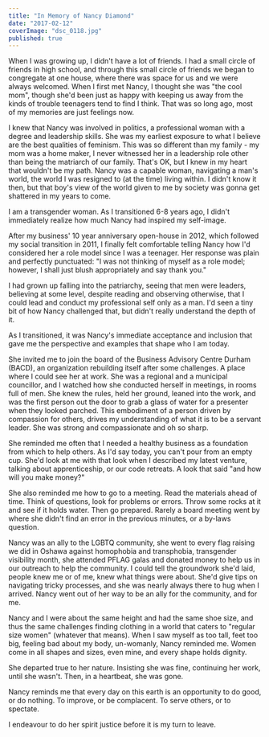 ```yaml
---
title: "In Memory of Nancy Diamond"
date: "2017-02-12"
coverImage: "dsc_0118.jpg"
published: true
---
```


When I was growing up, I didn't have a lot of friends. I had a small circle of friends in high school, and through this small circle of friends we began to congregate at one house, where there was space for us and we were always welcomed. When I first met Nancy, I thought she was "the cool mom", though she'd been just as happy with keeping us away from the kinds of trouble teenagers tend to find I think. That was so long ago, most of my memories are just feelings now.

I knew that Nancy was involved in politics, a professional woman with a degree and leadership skills. She was my earliest exposure to what I believe are the best qualities of feminism. This was so different than my family - my mom was a home maker, I never witnessed her in a leadership role other than being the matriarch of our family. That's OK, but I knew in my heart that wouldn't be my path. Nancy was a capable woman, navigating a man's world, the world I was resigned to (at the time) living within. I didn't know it then, but that boy's view of the world given to me by society was gonna get shattered in my years to come.

I am a transgender woman. As I transitioned 6-8 years ago, I didn't immediately realize how much Nancy had inspired my self-image.

After my business' 10 year anniversary open-house in 2012, which followed my social transition in 2011, I finally felt comfortable telling Nancy how I'd considered her a role model since I was a teenager. Her response was plain and perfectly punctuated: "I was not thinking of myself as a role model; however, I shall just blush appropriately and say thank you."

I had grown up falling into the patriarchy, seeing that men were leaders, believing at some level, despite reading and observing otherwise, that I could lead and conduct my professional self only as a man. I'd seen a tiny bit of how Nancy challenged that, but didn't really understand the depth of it.

As I transitioned, it was Nancy's immediate acceptance and inclusion that gave me the perspective and examples that shape who I am today.

She invited me to join the board of the Business Advisory Centre Durham (BACD), an organization rebuilding itself after some challenges. A place where I could see her at work. She was a regional and a municipal councillor, and I watched how she conducted herself in meetings, in rooms full of men. She knew the rules, held her ground, leaned into the work, and was the first person out the door to grab a glass of water for a presenter when they looked parched. This embodiment of a person driven by compassion for others, drives my understanding of what it is to be a servant leader. She was strong and compassionate and oh so sharp.

She reminded me often that I needed a healthy business as a foundation from which to help others. As I'd say today, you can't pour from an empty cup. She'd look at me with that look when I described my latest venture, talking about apprenticeship, or our code retreats. A look that said "and how will you make money?"

She also reminded me how to go to a meeting. Read the materials ahead of time. Think of questions, look for problems or errors. Throw some rocks at it and see if it holds water. Then go prepared. Rarely a board meeting went by where she didn't find an error in the previous minutes, or a by-laws question.

Nancy was an ally to the LGBTQ community, she went to every flag raising we did in Oshawa against homophobia and transphobia, transgender visibility month, she attended PFLAG galas and donated money to help us in our outreach to help the community. I could tell the groundwork she'd laid, people knew me or of me, knew what things were about. She'd give tips on navigating tricky processes, and she was nearly always there to hug when I arrived. Nancy went out of her way to be an ally for the community, and for me.

Nancy and I were about the same height and had the same shoe size, and thus the same challenges finding clothing in a world that caters to "regular size women" (whatever that means). When I saw myself as too tall, feet too big, feeling bad about my body, un-womanly, Nancy reminded me. Women come in all shapes and sizes, even mine, and every shape holds dignity.

She departed true to her nature. Insisting she was fine, continuing her work, until she wasn't. Then, in a heartbeat, she was gone.

Nancy reminds me that every day on this earth is an opportunity to do good, or do nothing. To improve, or be complacent. To serve others, or to spectate.

I endeavour to do her spirit justice before it is my turn to leave.
